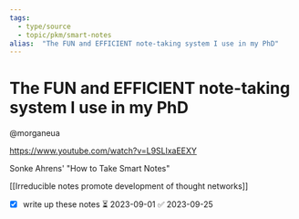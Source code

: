```yaml
---
tags:
  - type/source
  - topic/pkm/smart-notes
alias:  "The FUN and EFFICIENT note-taking system I use in my PhD"
---
```

# The FUN and EFFICIENT note-taking system I use in my PhD

@morganeua

https://www.youtube.com/watch?v=L9SLlxaEEXY

Sonke Ahrens' "How to Take Smart Notes"

[[Irreducible notes promote development of thought networks]]

- [x] write up these notes ⏳ 2023-09-01 ✅ 2023-09-25